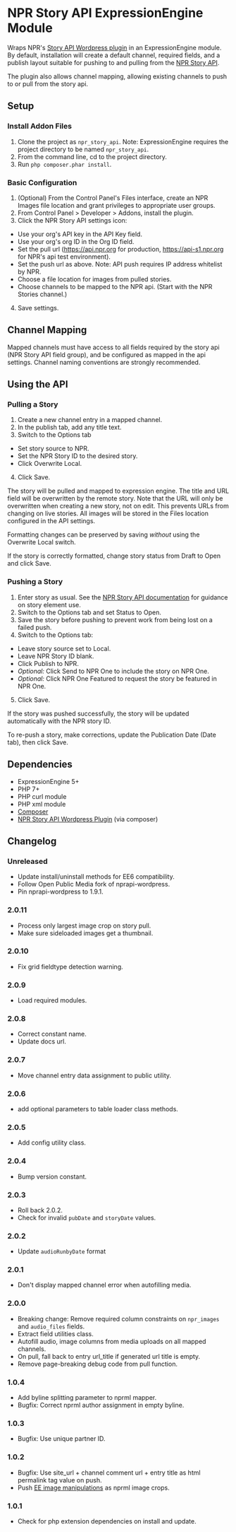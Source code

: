 # NPR Story API ExpressionEngine Module

Wraps NPR's [Story API Wordpress plugin](https://github.com/npr/nprapi-wordpress) in an ExpressionEngine module. By default, installation will create a default channel, required fields, and a publish layout suitable for pushing to and pulling from the [NPR Story API](https://api.npr.org).

The plugin also allows channel mapping, allowing existing channels to push to or pull from the story api.

## Setup

### Install Addon Files

1. Clone the project as `npr_story_api`. Note: ExpressionEngine requires the project directory to be named `npr_story_api`.
2. From the command line, cd to the project directory.
3. Run `php composer.phar install`.

### Basic Configuration

1. (Optional) From the Control Panel's Files interface, create an NPR Images file location and grant privileges to appropriate user groups.
2. From Control Panel > Developer > Addons, install the plugin.
3. Click the NPR Story API settings icon:

- Use your org's API key in the API Key field.
- Use your org's org ID in the Org ID field.
- Set the pull url (<https://api.npr.org> for production, <https://api-s1.npr.org> for NPR's api test environment).
- Set the push url as above. Note: API push requires IP address whitelist by NPR.
- Choose a file location for images from pulled stories.
- Choose channels to be mapped to the NPR api. (Start with the NPR Stories channel.)

4. Save settings.

## Channel Mapping

Mapped channels must have access to all fields required by the story api (NPR Story API field group), and be configured as mapped in the api settings. Channel naming conventions are strongly recommended.

## Using the API

### Pulling a Story

1. Create a new channel entry in a mapped channel.
2. In the publish tab, add any title text.
3. Switch to the Options tab

- Set story source to NPR.
- Set the NPR Story ID to the desired story.
- Click Overwrite Local.

4. Click Save.

The story will be pulled and mapped to expression engine. The title and URL field will be overwritten by the remote story. Note that the URL will only be overwritten when creating a new story, not on edit. This prevents URLs from changing on live stories. All images will be stored in the Files location configured in the API settings.

Formatting changes can be preserved by saving _without_ using the Overwrite Local switch.

If the story is correctly formatted, change story status from Draft to Open and click Save.

### Pushing a Story

1. Enter story as usual. See the [NPR Story API documentation](https://api.npr.org) for guidance on story element use.
2. Switch to the Options tab and set Status to Open.
3. Save the story before pushing to prevent work from being lost on a failed push.
4. Switch to the Options tab:

- Leave story source set to Local.
- Leave NPR Story ID blank.
- Click Publish to NPR.
- _Optional:_ Click Send to NPR One to include the story on NPR One.
- _Optional:_ Click NPR One Featured to request the story be featured in NPR One.

5. Click Save.

If the story was pushed successfully, the story will be updated automatically with the NPR story ID.

To re-push a story, make corrections, update the Publication Date (Date tab), then click Save.

## Dependencies

- ExpressionEngine 5+
- PHP 7+
- PHP curl module
- PHP xml module
- [Composer](https://getcomposer.org)
- [NPR Story API Wordpress Plugin](https://github.com/openpublicmedia/nprapi-wordpress) (via composer)

## Changelog

### Unreleased

- Update install/uninstall methods for EE6 compatibility.
- Follow Open Public Media fork of nprapi-wordpress.
- Pin nprapi-wordpress to 1.9.1.

### 2.0.11

- Process only largest image crop on story pull.
- Make sure sideloaded images get a thumbnail.

### 2.0.10

- Fix grid fieldtype detection warning.

### 2.0.9

- Load required modules.

### 2.0.8

- Correct constant name.
- Update docs url.

### 2.0.7

- Move channel entry data assignment to public utility.

### 2.0.6

- add optional parameters to table loader class methods.

### 2.0.5

- Add config utility class.

### 2.0.4

- Bump version constant.

### 2.0.3

- Roll back 2.0.2.
- Check for invalid `pubDate` and `storyDate` values.

### 2.0.2

- Update `audioRunbyDate` format

### 2.0.1

- Don't display mapped channel error when autofilling media.

### 2.0.0

- Breaking change: Remove required column constraints on `npr_images` and `audio_files` fields.
- Extract field utilities class.
- Autofill audio, image columns from media uploads on all mapped channels.
- On pull, fall back to entry url_title if generated url title is empty.
- Remove page-breaking debug code from pull function.

### 1.0.4

- Add byline splitting parameter to nprml mapper.
- Bugfix: Correct nprml author assignment in empty byline.

### 1.0.3

- Bugfix: Use unique partner ID.

### 1.0.2

- Bugfix: Use site_url + channel comment url + entry title as html permalink tag value on push.
- Push [EE image manipulations](https://docs.expressionengine.com/latest/control-panel/file-manager.html#constrain-or-crop) as nprml image crops.

### 1.0.1

- Check for php extension dependencies on install and update.
